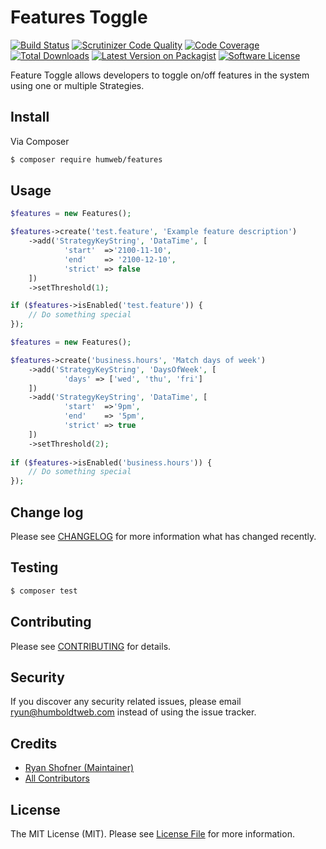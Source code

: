 

# Features Toggle

[![Build Status](https://img.shields.io/travis/humweb/features/master.svg?style=flat-square)](https://travis-ci.org/humweb/features)
[![Scrutinizer Code Quality](https://scrutinizer-ci.com/g/humweb/features/badges/quality-score.png?b=master)](https://scrutinizer-ci.com/g/humweb/features/?branch=master)
[![Code Coverage](https://scrutinizer-ci.com/g/humweb/features/badges/coverage.png?b=master)](https://scrutinizer-ci.com/g/humweb/features/?branch=master)
[![Total Downloads](https://img.shields.io/packagist/dt/humweb/features.svg?style=flat-square)](https://packagist.org/packages/humweb/features)
[![Latest Version on Packagist](https://img.shields.io/packagist/v/humweb/features.svg?style=flat-square)](https://packagist.org/packages/humweb/features)
[![Software License](https://img.shields.io/badge/license-MIT-brightgreen.svg?style=flat-square)](LICENSE.md)


Feature Toggle allows developers to toggle on/off features in the system using one or multiple Strategies.

## Install

Via Composer

``` bash
$ composer require humweb/features
```

## Usage

``` php
$features = new Features();

$features->create('test.feature', 'Example feature description')
    ->add('StrategyKeyString', 'DataTime', [
            'start'  =>'2100-11-10',
            'end'    => '2100-12-10',
            'strict' => false
    ])
    ->setThreshold(1);

if ($features->isEnabled('test.feature')) {
    // Do something special
});

```

``` php
$features = new Features();

$features->create('business.hours', 'Match days of week')
    ->add('StrategyKeyString', 'DaysOfWeek', [
            'days' => ['wed', 'thu', 'fri']
    ])
    ->add('StrategyKeyString', 'DataTime', [
            'start'  =>'9pm',
            'end'    => '5pm',
            'strict' => true
    ])
    ->setThreshold(2);
    
if ($features->isEnabled('business.hours')) {
    // Do something special
});

```

## Change log

Please see [CHANGELOG](CHANGELOG.md) for more information what has changed recently.

## Testing

``` bash
$ composer test
```

## Contributing

Please see [CONTRIBUTING](CONTRIBUTING.md) for details.

## Security

If you discover any security related issues, please email ryun@humboldtweb.com instead of using the issue tracker.

## Credits

- [Ryan Shofner (Maintainer)](https://github.com/ryun)
- [All Contributors](../../contributors)

## License

The MIT License (MIT). Please see [License File](LICENSE.md) for more information.